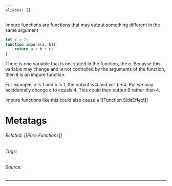 ```yaml
---
aliases: []
---
```

Impure functions are functions that may output something different in the same argument
```js
let c = 2;
function impure(a, b){
	return a + b + c;
}
```

There is one variable that is not stated in the function, the c. Becayse this variable may change and is not controlled by the arguments of the function, then it is an impure function.

For example, a is 1 and b is 1, the output is 4 and will be 4. But we may accidentally change c to equals 4. This could then output 6 rather than 4.

Impure functions like this could also cause a [[Function SideEffect]]


# Metatags
###### Related: [[Pure Functions]]
###### Tags: 
###### Source: 

---